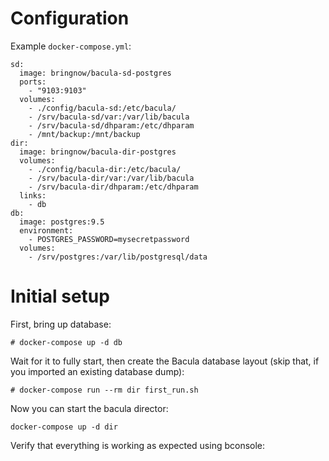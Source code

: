 # Configuration

Example `docker-compose.yml`:

```
sd:
  image: bringnow/bacula-sd-postgres
  ports:
    - "9103:9103"
  volumes:
    - ./config/bacula-sd:/etc/bacula/
    - /srv/bacula-sd/var:/var/lib/bacula
    - /srv/bacula-sd/dhparam:/etc/dhparam
    - /mnt/backup:/mnt/backup
dir:
  image: bringnow/bacula-dir-postgres
  volumes:
    - ./config/bacula-dir:/etc/bacula/
    - /srv/bacula-dir/var:/var/lib/bacula
    - /srv/bacula-dir/dhparam:/etc/dhparam
  links:
    - db
db:
  image: postgres:9.5
  environment:
    - POSTGRES_PASSWORD=mysecretpassword
  volumes:
    - /srv/postgres:/var/lib/postgresql/data
```

# Initial setup

First, bring up database:

```
# docker-compose up -d db
```

Wait for it to fully start, then create the Bacula database layout (skip that, if you imported an existing database dump):
```
# docker-compose run --rm dir first_run.sh
```

Now you can start the bacula director:
```
docker-compose up -d dir
```

Verify that everything is working as expected using bconsole:
